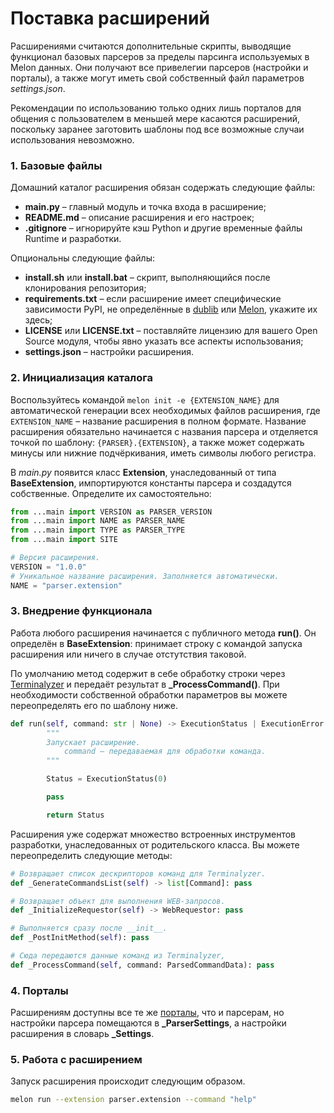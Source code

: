# Поставка расширений
Расширениями считаются дополнительные скрипты, выводящие функционал базовых парсеров за пределы парсинга используемых в Melon данных. Они получают все привелегии парсеров (настройки и порталы), а также могут иметь свой собственный файл параметров _settings.json_.

Рекомендации по использованию только одних лишь порталов для общения с пользователем в меньшей мере касаются расширений, поскольку заранее заготовить шаблоны под все возможные случаи использования невозможно.

### 1. Базовые файлы
Домашний каталог расширения обязан содержать следующие файлы:
* **main.py** – главный модуль и точка входа в расширение;
* **README.md** – описание расширения и его настроек;
* **.gitignore** – игнорируйте кэш Python и другие временные файлы Runtime и разработки.

Опциональны следующие файлы:
* **install.sh** или **install.bat** – скрипт, выполняющийся после клонирования репозитория;
* **requirements.txt** – если расширение имеет специфические зависимости PyPI, не определённые в [dublib](https://github.com/DUB1401/dublib/blob/main/pyproject.toml) или [Melon](https://github.com/Otaku-Melons/Melon/blob/main/requirements.txt), укажите их здесь;
* **LICENSE** или **LICENSE.txt** – поставляйте лицензию для вашего Open Source модуля, чтобы явно указать все аспекты использования;
* **settings.json** – настройки расширения.

### 2. Инициализация каталога
Воспользуйтесь командой `melon init -e {EXTENSION_NAME}` для автоматической генерации всех необходимых файлов расширения, где `EXTENSION_NAME` – название расширения в полном формате. Название расширения обязательно начинается с названия парсера и отделяется точкой по шаблону: `{PARSER}.{EXTENSION}`, а также может содержать минусы или нижние подчёркивания, иметь символы любого регистра.

В _main.py_ появится класс **Extension**, унаследованный от типа **BaseExtension**, импортируются константы парсера и создадутся собственные. Определите их самостоятельно:

```Python
from ...main import VERSION as PARSER_VERSION
from ...main import NAME as PARSER_NAME
from ...main import TYPE as PARSER_TYPE
from ...main import SITE

# Версия расширения.
VERSION = "1.0.0"
# Уникальное название расширения. Заполняется автоматически.
NAME = "parser.extension"
```

### 3. Внедрение функционала
Работа любого расширения начинается с публичного метода **run()**. Он определён в **BaseExtension**: принимает строку с командой запуска расширения или ничего в случае отстутствия таковой.

По умолчанию метод содержит в себе обработку строки через [Terminalyzer](https://github.com/DUB1401/dublib/blob/main/docs/CLI/Terminalyzer.md) и передаёт результат в **_ProcessCommand()**. При необходимости собственной обработки параметров вы можете переопределять его по шаблону ниже.

```Python
def run(self, command: str | None) -> ExecutionStatus | ExecutionError:
		"""
		Запускает расширение.
			command – передаваемая для обработки команда.
		"""

		Status = ExecutionStatus(0)

		pass

		return Status
```

Расширения уже содержат множество встроенных инструментов разработки, унаследованных от родительского класса. Вы можете переопределить следующие методы:

```Python
# Возвращает список дескрипторов команд для Terminalyzer.
def _GenerateCommandsList(self) -> list[Command]: pass

# Возвращает объект для выполнения WEB-запросов.
def _InitializeRequestor(self) -> WebRequestor: pass

# Выполняется сразу после __init__.
def _PostInitMethod(self): pass

# Сюда передаются данные команд из Terminalyzer,
def _ProcessCommand(self, command: ParsedCommandData): pass
```

### 4. Порталы
Расширениям доступны все те же [порталы](./DEVELOPMENT.md#4-порталы), что и парсерам, но настройки парсера помещаются в **_ParserSettings**, а настройки расширения в словарь **_Settings**. 

### 5. Работа с расширением
Запуск расширения происходит следующим образом.
```Bash
melon run --extension parser.extension --command "help"
```